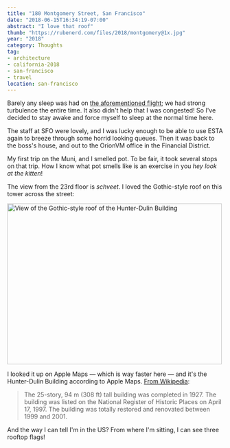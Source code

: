 ```yaml
---
title: "180 Montgomery Street, San Francisco"
date: "2018-06-15T16:34:19-07:00"
abstract: "I love that roof"
thumb: "https://rubenerd.com/files/2018/montgomery@1x.jpg"
year: "2018"
category: Thoughts
tag:
- architecture
- california-2018
- san-francisco
- travel
location: san-francisco
---
```

Barely any sleep was had on [the aforementioned flight]; we had strong turbulence the entire time. It also didn't help that I was congested! So I've decided to stay awake and force myself to sleep at the normal time here.

The staff at SFO were lovely, and I was lucky enough to be able to use ESTA again to breeze through some horrid looking queues. Then it was back to the boss's house, and out to the OrionVM office in the Financial District.

My first trip on the Muni, and I smelled pot. To be fair, it took several stops on that trip. How I know what pot smells like is an exercise in you *hey look at the kitten*!

The view from the 23rd floor is *schveet*. I loved the Gothic-style roof on this tower across the street:

<p><img src="https://rubenerd.com/files/2018/montgomery@1x.jpg" srcset="https://rubenerd.com/files/2018/montgomery@1x.jpg 1x, https://rubenerd.com/files/2018/montgomery@2x.jpg 2x" alt="View of the Gothic-style roof of the Hunter-Dulin Building" style="width:500px; height:375px;" /></p>

I looked it up on Apple Maps — which is way faster here — and it's the Hunter-Dulin Building according to Apple Maps. [From Wikipedia]\:

> The 25-story, 94 m (308 ft) tall building was completed in 1927. The building was listed on the National Register of Historic Places on April 17, 1997. The building was totally restored and renovated between 1999 and 2001.

And the way I can tell I'm in the US? From where I'm sitting, I can see three rooftop flags!
 
[the aforementioned flight]: https://rubenerd.com/first-post-from-37000-feet/
[From Wikipedia]: https://

